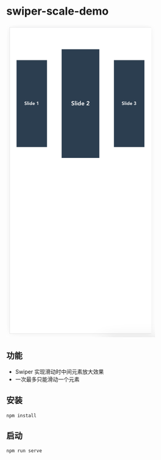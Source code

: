 # swiper-scale-demo
![img.png](img.png)

## 功能
- Swiper 实现滑动时中间元素放大效果
- 一次最多只能滑动一个元素

## 安装
```
npm install
```

## 启动
```
npm run serve
```